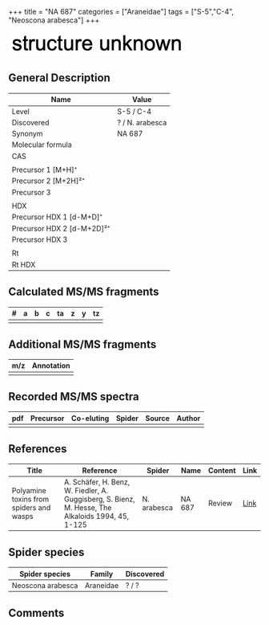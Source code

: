 +++
title = "NA 687"
categories = ["Araneidae"]
tags = ["S-5","C-4",
"Neoscona arabesca"]
+++

![](/img/2.png)

## General Description

| Name                       | Value           |
|----------------------------|-----------------|
| Level                      | S-5 / C-4              |
| Discovered                 | ? / N. arabesca |
| Synonym                    | NA 687          |
| Molecular formula          |                 |
| CAS                        |                 |
|                            |                 |
| Precursor 1 [M+H]⁺         |                 |
| Precursor 2 [M+2H]²⁺       |                 |
| Precursor 3                |                 |
|                            |                 |
| HDX                        |                 |
| Precursor HDX 1 [d-M+D]⁺   |                 |
| Precursor HDX 2 [d-M+2D]²⁺ |                 |
| Precursor HDX 3            |                 |
|                            |                 |
| Rt                         |                 |
| Rt HDX                     |                 |

## Calculated MS/MS fragments

| # | a | b | c | ta | z | y | tz |
|---|---|---|---|----|---|---|----|
|   |   |   |   |    |   |   |    |

## Additional MS/MS fragments

| m/z | Annotation |
|-----|------------|
|     |            |

## Recorded MS/MS spectra

| pdf | Precursor | Co-eluting | Spider | Source | Author |
|-----|-----------|------------|--------|--------|--------|
|     |           |            |        |        |        |

## References

| Title                                                                                     | Reference                                                                                         | Spider     | Name   | Content          | Link                                                  |
|-------------------------------------------------------------------------------------------|---------------------------------------------------------------------------------------------------|------------|--------|------------------|-------------------------------------------------------|
| Polyamine toxins from spiders and wasps                                                              | A. Schäfer, H. Benz, W. Fiedler, A. Guggisberg, S. Bienz, M. Hesse, The Alkaloids 1994, 45, 1-125             | N. arabesca  | NA 687  | Review                           | [Link](https://doi.org/10.1016/S0099-9598(08)60276-X) |

## Spider species

| Spider species    | Family    | Discovered |
|-------------------|-----------|------------|
| Neoscona arabesca | Araneidae | ? / ?      |

## Comments
